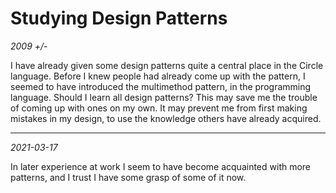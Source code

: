 Studying Design Patterns
========================

*2009 +/-*

I have already given some design patterns quite a central place in the Circle language.
Before I knew people had already come up with the pattern, I seemed to have introduced the multimethod pattern, in the programming language.
Should I learn all design patterns? This may save me the trouble of coming up with ones on my own. It may prevent me from first making mistakes in my design, to use the knowledge others have already acquired.

-----

*2021-03-17*

In later experience at work I seem to have become acquainted with more patterns, and I trust I have some grasp of some of it now.